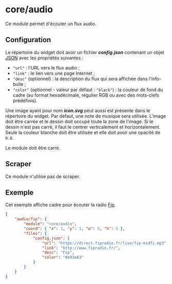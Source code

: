 # core/audio

Ce module permet d'écouter un flux audio.

## Configuration

Le répertoire du widget doit avoir un fichier ***config.json*** contenant un
objet
[JSON](https://www.json.org/json-fr.html "JavaScript Object Notation") avec les
propriétés suivantes :

- `"url"` : l'URL vers le flux audio ;
- `"link"` : le lien vers une page Internet ;
- `"desc"` (optionnel) : la description du flux qui sera affichée dans
  l'info-bulle ;
- `"color"` (optionnel - valeur par défaut : `"black"`) : la couleur de fond du
  cadre (au format hexadécimale, régulier RGB ou avec des mots-clefs
  prédéfinis).

Une image ayant pour nom ***icon.svg*** peut aussi est présente dans le
répertoire du widget. Par défaut, une note de musique sera utilisée. L'image
doit être carrée et le dessin doit occupé toute la zone de l'image. Si le dessin
n'est pas carré, il faut le centrer verticalement et horizontalement. Seule la
couleur blanche doit être utilisée et elle doit avoir une opacité de `0.8`.

Le module doit être carré.

## Scraper

Ce module n'utilise pas de scraper.

## Exemple

Cet exemple affiche cadre pour écouter la radio [Fip](http://www.fipradio.fr/).

```JSON
{
    "audio/fip": {
        "module": "core/audio",
        "coord": { "x": 1, "y": 1, "w": 5, "h": 5 },
        "files": {
            "config.json": {
                "url": "https://direct.fipradio.fr/live/fip-midfi.mp3",
                "link": "http://www.fipradio.fr/",
                "desc": "Fip",
                "color": "#e91e63"
            }
        }
    }
}
```

